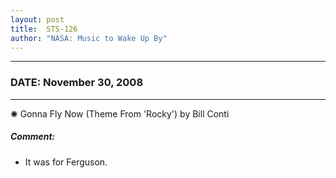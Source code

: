 ```yaml
---
layout: post
title:  STS-126
author: "NASA: Music to Wake Up By"
---
```


----
### DATE: November 30, 2008
----
✺ Gonna Fly Now (Theme From 'Rocky') by Bill Conti

##### Comment:
* It was for Ferguson.
